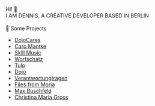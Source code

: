 Hi! 👋 
<br>
I AM DENNIS, A CREATIVE DEVELOPER BASED IN BERLIN
<br>
<br>
🌱 Some Projects
<ul> 
 <li><a href="https://dojocares.de/" rel="nofollow">DojoCares</a></li>
 <li><a href="https://www.caromantke.de/" rel="nofollow">Caro Mantke</a></li>
 <li><a href="https://skill-music.de/" rel="nofollow">Skill Music</a></li>
 <li><a href="https://wortschatz-translation.de/" rel="nofollow">Wortschatz</a></li>
 <li><a href="https://www.tulp.de/" rel="nofollow">Tulp</a></li>
 <li><a href="https://www.dojo-berlin.de" rel="nofollow">Dojo</a></li>
 <li><a href="https://verantwortungtragen.org/" rel="nofollow">Verantwortungtragen</a></li>
 <li><a href="https://filesfrommoria.de/" rel="nofollow">Files from Moria</a></li>
 <li><a href="https://maxbuschfeld.com/" rel="nofollow">Max Buschfeld</a></li>
 <li><a href="https://christinamariagross.de/" rel="nofollow">Christina Maria Gross</a></li>
</ul>

<!---
denniszyche/denniszyche is a ✨ special ✨ repository because its `README.md` (this file) appears on your GitHub profile.
You can click the Preview link to take a look at your changes.
--->

